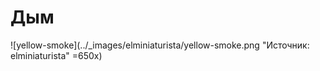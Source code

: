 # Дым

![yellow-smoke](../_images/elminiaturista/yellow-smoke.png "Источник: elminiaturista" =650x)
